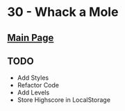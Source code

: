 # 30 - Whack a Mole

## <a href='https://github.com/Mugilan-Codes/javascript-30'>Main Page</a>

## TODO

- Add Styles
- Refactor Code
- Add Levels
- Store Highscore in LocalStorage
